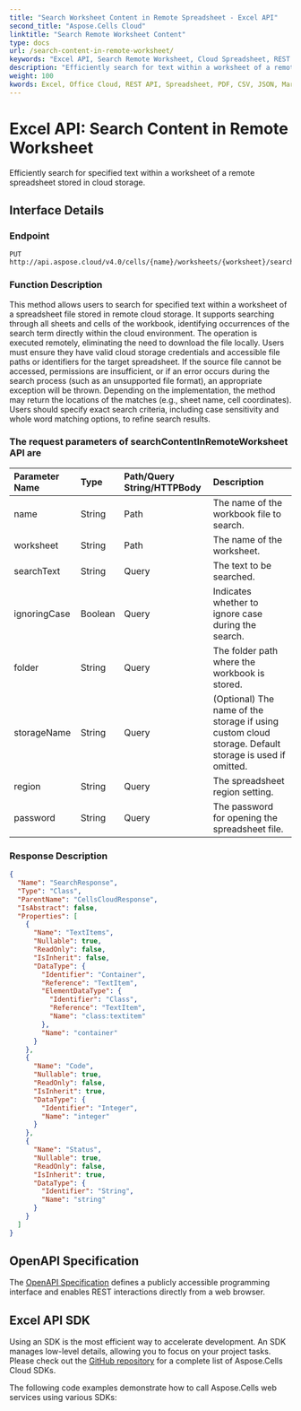```yaml
---
title: "Search Worksheet Content in Remote Spreadsheet - Excel API"
second_title: "Aspose.Cells Cloud"
linktitle: "Search Remote Worksheet Content"
type: docs
url: /search-content-in-remote-worksheet/
keywords: "Excel API, Search Remote Worksheet, Cloud Spreadsheet, REST API, Search Text, Aspose.Cells, Document Search, Spreadsheet API"
description: "Efficiently search for text within a worksheet of a remote spreadsheet stored in the cloud."
weight: 100
kwords: Excel, Office Cloud, REST API, Spreadsheet, PDF, CSV, JSON, Markdown, Match all blank cells in an Excel worksheet, Remote Worksheet Search
---
```


# **Excel API: Search Content in Remote Worksheet**

Efficiently search for specified text within a worksheet of a remote spreadsheet stored in cloud storage.

## **Interface Details**

### **Endpoint**

```
PUT http://api.aspose.cloud/v4.0/cells/{name}/worksheets/{worksheet}/search/content
```

### **Function Description**

This method allows users to search for specified text within a worksheet of a spreadsheet file stored in remote cloud storage. It supports searching through all sheets and cells of the workbook, identifying occurrences of the search term directly within the cloud environment. The operation is executed remotely, eliminating the need to download the file locally. Users must ensure they have valid cloud storage credentials and accessible file paths or identifiers for the target spreadsheet. If the source file cannot be accessed, permissions are insufficient, or if an error occurs during the search process (such as an unsupported file format), an appropriate exception will be thrown. Depending on the implementation, the method may return the locations of the matches (e.g., sheet name, cell coordinates). Users should specify exact search criteria, including case sensitivity and whole word matching options, to refine search results.

### The request parameters of **searchContentInRemoteWorksheet** API are

| Parameter Name | Type | Path/Query String/HTTPBody | Description |
| :- | :- | :- |:- |
|name|String|Path|The name of the workbook file to search.|
|worksheet|String|Path|The name of the worksheet.|
|searchText|String|Query|The text to be searched.|
|ignoringCase|Boolean|Query|Indicates whether to ignore case during the search.|
|folder|String|Query|The folder path where the workbook is stored.|
|storageName|String|Query|(Optional) The name of the storage if using custom cloud storage. Default storage is used if omitted.|
|region|String|Query|The spreadsheet region setting.|
|password|String|Query|The password for opening the spreadsheet file.|

### **Response Description**

```json
{
  "Name": "SearchResponse",
  "Type": "Class",
  "ParentName": "CellsCloudResponse",
  "IsAbstract": false,
  "Properties": [
    {
      "Name": "TextItems",
      "Nullable": true,
      "ReadOnly": false,
      "IsInherit": false,
      "DataType": {
        "Identifier": "Container",
        "Reference": "TextItem",
        "ElementDataType": {
          "Identifier": "Class",
          "Reference": "TextItem",
          "Name": "class:textitem"
        },
        "Name": "container"
      }
    },
    {
      "Name": "Code",
      "Nullable": true,
      "ReadOnly": false,
      "IsInherit": true,
      "DataType": {
        "Identifier": "Integer",
        "Name": "integer"
      }
    },
    {
      "Name": "Status",
      "Nullable": true,
      "ReadOnly": false,
      "IsInherit": true,
      "DataType": {
        "Identifier": "String",
        "Name": "string"
      }
    }
  ]
}
```

## OpenAPI Specification

The [OpenAPI Specification](https://reference.aspose.cloud/cells/#/SearchControllor/SearchContentInRemoteWorksheet) defines a publicly accessible programming interface and enables REST interactions directly from a web browser.

## Excel API SDK

Using an SDK is the most efficient way to accelerate development. An SDK manages low-level details, allowing you to focus on your project tasks. Please check out the [GitHub repository](https://github.com/aspose-cells-cloud) for a complete list of Aspose.Cells Cloud SDKs.

The following code examples demonstrate how to call Aspose.Cells web services using various SDKs:
